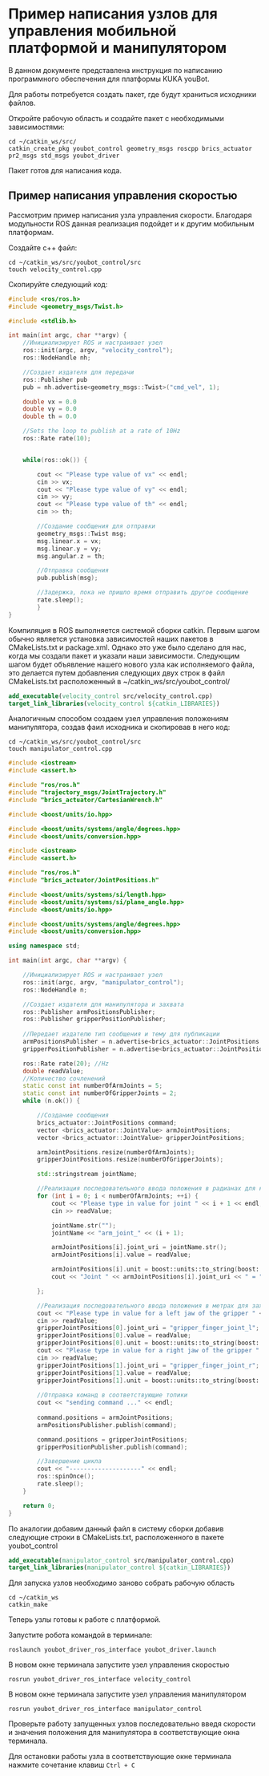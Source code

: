 # Пример написания узлов для управления мобильной платформой и манипулятором

В данном документе представлена инструкция по написанию программного обеспечения для платформы KUKA youBot.

Для работы потребуется создать пакет, где будут храниться исходники файлов.

Откройте рабочую область и создайте пакет с необходимыми зависимостями:

```console
cd ~/catkin_ws/src/
catkin_create_pkg youbot_control geometry_msgs roscpp brics_actuator pr2_msgs std_msgs youbot_driver
```
 
Пакет готов для написания кода.

##  Пример написания управления скоростью

Рассмотрим пример написания узла управления скорости. Благодаря модульности ROS данная реализация подойдет и к другим мобильным платформам.

Создайте c++ файл:

```console
cd ~/catkin_ws/src/youbot_control/src
touch velocity_control.cpp
```

Скопируйте следующий код:

```cpp
#include <ros/ros.h>
#include <geometry_msgs/Twist.h> 

#include <stdlib.h> 

int main(int argc, char **argv) {
    //Инициализирует ROS и настраивает узел
    ros::init(argc, argv, "velocity_control");
    ros::NodeHandle nh;

    //Создает издателя для передачи
    ros::Publisher pub
    pub = nh.advertise<geometry_msgs::Twist>("cmd_vel", 1);

    double vx = 0.0
    double vy = 0.0
    double th = 0.0

    //Sets the loop to publish at a rate of 10Hz
    ros::Rate rate(10);


    while(ros::ok()) {

        cout << "Please type value of vx" << endl;
        cin >> vx;
        cout << "Please type value of vy" << endl;
        cin >> vy;
        cout << "Please type value of th" << endl;
        cin >> th;

        //Создание сообщения для отправки
        geometry_msgs::Twist msg;
        msg.linear.x = vx;
        msg.linear.y = vy;
        msg.angular.z = th;

        //Отправка сообщения
        pub.publish(msg);

        //Задержка, пока не пришло время отправить другое сообщение
        rate.sleep();
        }
}
```

Компиляция в ROS выполняется системой сборки catkin. Первым шагом обычно является установка зависимостей наших пакетов в CMakeLists.txt и package.xml. Однако это уже было сделано для нас, когда мы создали пакет и указали наши зависимости. Следующим шагом будет объявление нашего нового узла как исполняемого файла, это делается путем добавления следующих двух строк в файл CMakeLists.txt расположенный в ~/catkin_ws/src/youbot_control/

```cmake
add_executable(velocity_control src/velocity_control.cpp)
target_link_libraries(velocity_control ${catkin_LIBRARIES})
```

Аналогичным способом создаем узел управления положениям манипулятора, создав фаил исходника и скопировав в него код:

```console
cd ~/catkin_ws/src/youbot_control/src
touch manipulator_control.cpp
```

```cpp
#include <iostream>
#include <assert.h>

#include "ros/ros.h"
#include "trajectory_msgs/JointTrajectory.h"
#include "brics_actuator/CartesianWrench.h"

#include <boost/units/io.hpp>

#include <boost/units/systems/angle/degrees.hpp>
#include <boost/units/conversion.hpp>

#include <iostream>
#include <assert.h>

#include "ros/ros.h"
#include "brics_actuator/JointPositions.h"

#include <boost/units/systems/si/length.hpp>
#include <boost/units/systems/si/plane_angle.hpp>
#include <boost/units/io.hpp>

#include <boost/units/systems/angle/degrees.hpp>
#include <boost/units/conversion.hpp>

using namespace std;

int main(int argc, char **argv) {

    //Инициализирует ROS и настраивает узел
	ros::init(argc, argv, "manipulator_control");
	ros::NodeHandle n;

    //Создает издателя для манипулятора и захвата
	ros::Publisher armPositionsPublisher;
	ros::Publisher gripperPositionPublisher;
    
    //Передает издателю тип сообщения и тему для публикации 
	armPositionsPublisher = n.advertise<brics_actuator::JointPositions > ("arm_1/arm_controller/position_command", 1);
	gripperPositionPublisher = n.advertise<brics_actuator::JointPositions > ("arm_1/gripper_controller/position_command", 1);

	ros::Rate rate(20); //Hz
	double readValue;
    //Количество сочленений
	static const int numberOfArmJoints = 5;
	static const int numberOfGripperJoints = 2;
	while (n.ok()) {

        //Создание сообщения
		brics_actuator::JointPositions command;
		vector <brics_actuator::JointValue> armJointPositions;
		vector <brics_actuator::JointValue> gripperJointPositions;

		armJointPositions.resize(numberOfArmJoints); 
		gripperJointPositions.resize(numberOfGripperJoints);

		std::stringstream jointName;

		//Реализация последовательного ввода положения в радианах для каждого сочленения манипулятора
		for (int i = 0; i < numberOfArmJoints; ++i) {
			cout << "Please type in value for joint " << i + 1 << endl;
			cin >> readValue;

			jointName.str("");
			jointName << "arm_joint_" << (i + 1);

			armJointPositions[i].joint_uri = jointName.str();
			armJointPositions[i].value = readValue;

			armJointPositions[i].unit = boost::units::to_string(boost::units::si::radians);
			cout << "Joint " << armJointPositions[i].joint_uri << " = " << armJointPositions[i].value << " " << armJointPositions[i].unit << endl;

		};

        //Реализация последовательного ввода положения в метрах для захвата
		cout << "Please type in value for a left jaw of the gripper " << endl;
		cin >> readValue;
		gripperJointPositions[0].joint_uri = "gripper_finger_joint_l";
		gripperJointPositions[0].value = readValue;
		gripperJointPositions[0].unit = boost::units::to_string(boost::units::si::meter);
		cout << "Please type in value for a right jaw of the gripper " << endl;
		cin >> readValue;
		gripperJointPositions[1].joint_uri = "gripper_finger_joint_r";
		gripperJointPositions[1].value = readValue;
		gripperJointPositions[1].unit = boost::units::to_string(boost::units::si::meter);
        
        //Отправка команд в соответствующие топики
		cout << "sending command ..." << endl;
    
		command.positions = armJointPositions;
		armPositionsPublisher.publish(command);

		command.positions = gripperJointPositions;
		gripperPositionPublisher.publish(command);

        //Завершение цикла
		cout << "--------------------" << endl;
		ros::spinOnce();
		rate.sleep();
	}

	return 0;
}
```

По аналогии добавим данный файл в систему сборки добавив следующие строки в CMakeLists.txt, расположенного в пакете youbot_control

```cmake
add_executable(manipulator_control src/manipulator_control.cpp)
target_link_libraries(manipulator_control ${catkin_LIBRARIES})
```

Для запуска узлов необходимо заново собрать рабочую область

```console
cd ~/catkin_ws
catkin_make
```

Теперь узлы готовы к работе с платформой. 

Запустите робота командой в терминале:

```console
roslaunch youbot_driver_ros_interface youbot_driver.launch
```

В новом окне терминала запустите узел управления скоростью

```console
rosrun youbot_driver_ros_interface velocity_control
```

В новом окне терминала запустите узел управления манипулятором

```console
rosrun youbot_driver_ros_interface manipulator_control
```

Проверьте работу запущенных узлов последовательно введя скорости и значения положения для манипулятора в соответствующие окна терминала.

Для остановки работы узла в соответствующие окне терминала нажмите сочетание клавиш  `Ctrl + C`